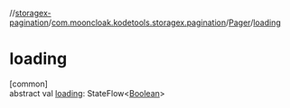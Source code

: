 //[storagex-pagination](../../../index.md)/[com.mooncloak.kodetools.storagex.pagination](../index.md)/[Pager](index.md)/[loading](loading.md)

# loading

[common]\
abstract val [loading](loading.md): StateFlow&lt;[Boolean](https://kotlinlang.org/api/latest/jvm/stdlib/kotlin/-boolean/index.html)&gt;
